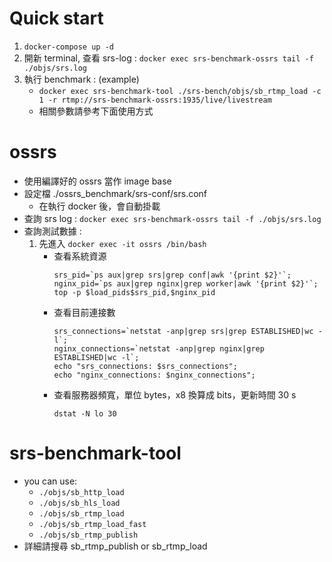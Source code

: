 # Quick start

1. `docker-compose up -d`
2. 開新 terminal, 查看 srs-log : `docker exec srs-benchmark-ossrs tail -f ./objs/srs.log`
3. 執行 benchmark : (example) 
	- `docker exec srs-benchmark-tool ./srs-bench/objs/sb_rtmp_load -c 1 -r rtmp://srs-benchmark-ossrs:1935/live/livestream`
	- 相關參數請參考下面使用方式

# ossrs

- 使用編譯好的 ossrs 當作 image base
- 設定檔 ./ossrs_benchmark/srs-conf/srs.conf
	- 在執行 docker 後，會自動掛載
- 查詢 srs log : `docker exec srs-benchmark-ossrs tail -f ./objs/srs.log`
- 查詢測試數據 : 
	1. 先進入 `docker exec -it ossrs /bin/bash`
		- 查看系統資源
			```
			srs_pid=`ps aux|grep srs|grep conf|awk '{print $2}'`; 
			nginx_pid=`ps aux|grep nginx|grep worker|awk '{print $2}'`;
			top -p $load_pids$srs_pid,$nginx_pid 
			```
		- 查看目前連接數
			```
			srs_connections=`netstat -anp|grep srs|grep ESTABLISHED|wc -l`;
			nginx_connections=`netstat -anp|grep nginx|grep ESTABLISHED|wc -l`;
			echo "srs_connections: $srs_connections";
			echo "nginx_connections: $nginx_connections"; 
			```
		- 查看服務器頻寬，單位 bytes，x8 換算成 bits，更新時間 30 s
			```
			dstat -N lo 30
			```

# srs-benchmark-tool

- you can use:
	- `./objs/sb_http_load`
    - `./objs/sb_hls_load`
    - `./objs/sb_rtmp_load`
    - `./objs/sb_rtmp_load_fast`
    - `./objs/sb_rtmp_publish`
- 詳細請搜尋 sb_rtmp_publish or sb_rtmp_load
